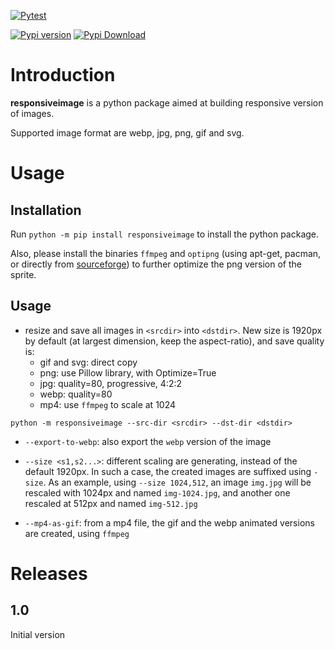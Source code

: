 [![Pytest](https://github.com/pascal-brand38/py-responsiveimage/actions/workflows/python-app.yml/badge.svg)](https://github.com/pascal-brand38/py-responsiveimage/actions/workflows/python-app.yml)

[![Pypi version](https://img.shields.io/pypi/v/responsiveimage.svg)](https://pypi.org/project/responsiveimage)
[![Pypi Download](https://img.shields.io/pypi/dm/responsiveimage.svg)](https://pypi.org/project/responsiveimage)

# Introduction

**responsiveimage** is a python package aimed at building responsive version of images.

Supported image format are webp, jpg, png, gif and svg.

# Usage

## Installation

Run ```python -m pip install responsiveimage``` to install the python package.

Also, please install the binaries ```ffmpeg``` and ```optipng```
(using apt-get, pacman, or directly from
[sourceforge](https://optipng.sourceforge.net/))
to further optimize the png version of the sprite.

## Usage

* resize and save all images in ```<srcdir>``` into ```<dstdir>```. New size is 1920px by default (at largest dimension, keep the aspect-ratio), and save quality is:
  * gif and svg: direct copy
  * png: use Pillow library, with Optimize=True
  * jpg: quality=80, progressive, 4:2:2
  * webp: quality=80
  * mp4: use ```ffmpeg``` to scale at 1024

```
python -m responsiveimage --src-dir <srcdir> --dst-dir <dstdir>
```

* ```--export-to-webp```: also export the ```webp``` version of the image

* ```--size <s1,s2...>```: different scaling are generating, instead of the default 1920px. In such a case, the created images are suffixed using ```-size```. As an example, using ```--size 1024,512```, an image ```img.jpg``` will be rescaled with 1024px and named ```img-1024.jpg```, and another one rescaled at 512px and named ```img-512.jpg```

* ```--mp4-as-gif```: from a mp4 file, the gif and the webp animated versions are created, using ```ffmpeg```

# Releases

## 1.0

Initial version
